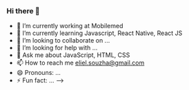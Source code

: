 ### Hi there 👋


- 🔭 I’m currently working at Mobilemed
- 🌱 I’m currently learning Javascript, React Native, React JS
- 👯 I’m looking to collaborate on ...
- 🤔 I’m looking for help with ...
- 💬 Ask me about JavaScript, HTML, CSS
- 📫 How to reach me eliel.souzha@gmail.com
- 😄 Pronouns: ...
- ⚡ Fun fact: ...
-->
